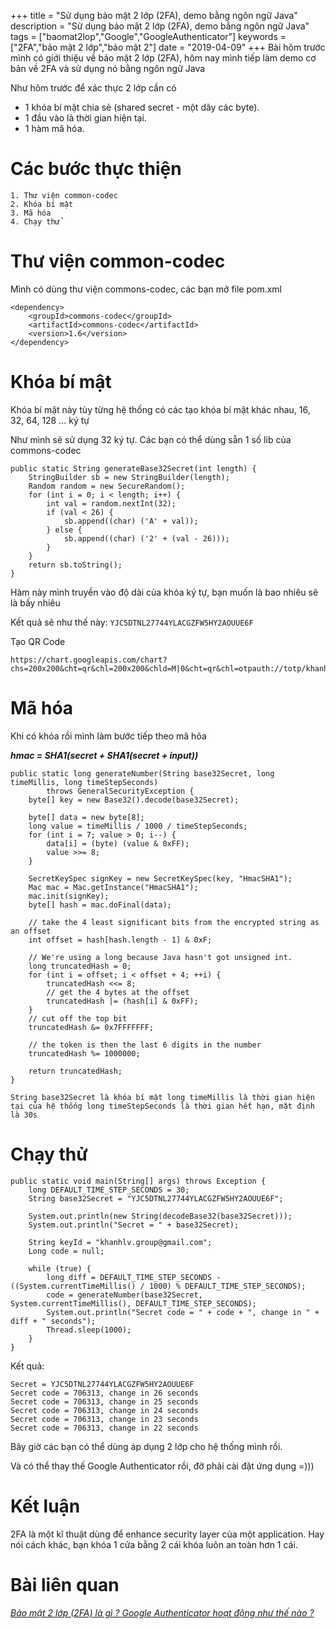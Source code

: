 +++
title = "Sử dụng bảo mật 2 lớp (2FA), demo bằng ngôn ngữ Java"
description = "Sử dụng bảo mật 2 lớp (2FA), demo bằng ngôn ngữ Java"
tags = ["baomat2lop","Google","GoogleAuthenticator"]
keywords = ["2FA","bảo mật 2 lớp","bảo mật 2"]
date = "2019-04-09"
+++
Bài hôm trước mình có giới thiệu về bảo mật 2 lớp (2FA), hôm nay mình tiếp làm demo cơ bản về 2FA và sử dụng nó bằng ngôn ngữ Java

Như hôm trước để xác thực 2 lớp cần có

* 1 khóa bí mật chia sẻ (shared secret - một dãy các byte).
* 1 đầu vào là thời gian hiện tại.
* 1 hàm mã hóa.

# Các bước thực thiện
    1. Thư viện common-codec
    2. Khóa bí mật
    3. Mã hóa 
    4. Chạy thử
# Thư viện common-codec
Mình có dùng thư viện commons-codec, các bạn mở file pom.xml
```
<dependency>
    <groupId>commons-codec</groupId>
    <artifactId>commons-codec</artifactId>
    <version>1.6</version>
</dependency>
```
# Khóa bí mật
Khóa bí mật này tùy từng hệ thống có các tạo khóa bí mật khác nhau, 16, 32, 64, 128 ... ký tự

Như mình sẽ sử dụng 32 ký tự. Các bạn có thể dùng sẵn 1 số lib của commons-codec

```
public static String generateBase32Secret(int length) {
    StringBuilder sb = new StringBuilder(length);
    Random random = new SecureRandom();
    for (int i = 0; i < length; i++) {
        int val = random.nextInt(32);
        if (val < 26) {
            sb.append((char) ('A' + val));
        } else {
            sb.append((char) ('2' + (val - 26)));
        }
    }
    return sb.toString();
}
```
Hàm này mình truyền vào độ dài của khóa ký tự, bạn muốn là bao nhiêu sẽ là bấy nhiêu

Kết quả sẽ như thế này: ``YJC5DTNL27744YLACGZFW5HY2AOUUE6F``

Tạo QR Code
```
https://chart.googleapis.com/chart?chs=200x200&cht=qr&chl=200x200&chld=M|0&cht=qr&chl=otpauth://totp/khanhlv.group@gmail.com%3Fsecret%3DYJC5DTNL27744YLACGZFW5HY2AOUUE6F%26issuer%3DGoogleTest
```

# Mã hóa
Khi có khóa rồi mình làm bước tiếp theo mã hõa

***hmac = SHA1(secret + SHA1(secret + input))***

```
public static long generateNumber(String base32Secret, long timeMillis, long timeStepSeconds)
        throws GeneralSecurityException {
    byte[] key = new Base32().decode(base32Secret);

    byte[] data = new byte[8];
    long value = timeMillis / 1000 / timeStepSeconds;
    for (int i = 7; value > 0; i--) {
        data[i] = (byte) (value & 0xFF);
        value >>= 8;
    }

    SecretKeySpec signKey = new SecretKeySpec(key, "HmacSHA1");
    Mac mac = Mac.getInstance("HmacSHA1");
    mac.init(signKey);
    byte[] hash = mac.doFinal(data);

    // take the 4 least significant bits from the encrypted string as an offset
    int offset = hash[hash.length - 1] & 0xF;

    // We're using a long because Java hasn't got unsigned int.
    long truncatedHash = 0;
    for (int i = offset; i < offset + 4; ++i) {
        truncatedHash <<= 8;
        // get the 4 bytes at the offset
        truncatedHash |= (hash[i] & 0xFF);
    }
    // cut off the top bit
    truncatedHash &= 0x7FFFFFFF;

    // the token is then the last 6 digits in the number
    truncatedHash %= 1000000;

    return truncatedHash;
}
```

``
String base32Secret là khóa bí mật
long timeMillis là thời gian hiện tại của hệ thống
long timeStepSeconds là thời gian hết hạn, mặt định là 30s
``
# Chạy thử
```
public static void main(String[] args) throws Exception {
    long DEFAULT_TIME_STEP_SECONDS = 30;
    String base32Secret = "YJC5DTNL27744YLACGZFW5HY2AOUUE6F";

    System.out.println(new String(decodeBase32(base32Secret)));
    System.out.println("Secret = " + base32Secret);

    String keyId = "khanhlv.group@gmail.com";
    Long code = null;

    while (true) {
        long diff = DEFAULT_TIME_STEP_SECONDS - ((System.currentTimeMillis() / 1000) % DEFAULT_TIME_STEP_SECONDS);
        code = generateNumber(base32Secret, System.currentTimeMillis(), DEFAULT_TIME_STEP_SECONDS);
        System.out.println("Secret code = " + code + ", change in " + diff + " seconds");
        Thread.sleep(1000);
    }
}
```
Kết quả:

```
Secret = YJC5DTNL27744YLACGZFW5HY2AOUUE6F
Secret code = 706313, change in 26 seconds
Secret code = 706313, change in 25 seconds
Secret code = 706313, change in 24 seconds
Secret code = 706313, change in 23 seconds
Secret code = 706313, change in 22 seconds
```
Bây giờ các bạn có thể dùng áp dụng 2 lớp cho hệ thống mình rồi.

Và có thể thay thế Google Authenticator rồi, đỡ phải cài đặt ứng dụng =)))

# Kết luận
2FA là một kĩ thuật dùng để enhance security layer của một application. Hay nói cách khác, bạn khóa 1 cửa bằng 2 cái khóa luôn an toàn hơn 1 cái.

# Bài liên quan
[*Bảo mật 2 lớp (2FA) là gì ? Google Authenticator hoạt động như thế nào ?*](https://codethoi.com/posts/bao-mat-2-lop-2fa-la-gi-google-authenticator-hoat-dong-nhu-the-nao/)
